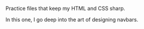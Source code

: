Practice files that keep my HTML and CSS sharp.

In this one, I go deep into the art of designing navbars.